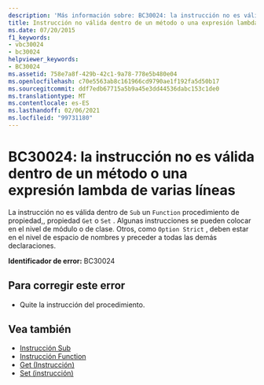 ```yaml
---
description: 'Más información sobre: BC30024: la instrucción no es válida dentro de un método o una expresión lambda de varias líneas'
title: Instrucción no válida dentro de un método o una expresión lambda de varias líneas
ms.date: 07/20/2015
f1_keywords:
- vbc30024
- bc30024
helpviewer_keywords:
- BC30024
ms.assetid: 758e7a8f-429b-42c1-9a78-778e5b480e04
ms.openlocfilehash: c70e5563ab8c161966cd9790ae1f192fa5d50b17
ms.sourcegitcommit: ddf7edb67715a5b9a45e3dd44536dabc153c1de0
ms.translationtype: MT
ms.contentlocale: es-ES
ms.lasthandoff: 02/06/2021
ms.locfileid: "99731180"
---
```

# <a name="bc30024-statement-is-not-valid-inside-a-methodmultiline-lambda"></a>BC30024: la instrucción no es válida dentro de un método o una expresión lambda de varias líneas

La instrucción no es válida dentro de `Sub` un `Function` procedimiento de propiedad,, propiedad `Get` o `Set` . Algunas instrucciones se pueden colocar en el nivel de módulo o de clase. Otros, como `Option Strict` , deben estar en el nivel de espacio de nombres y preceder a todas las demás declaraciones.

 **Identificador de error:** BC30024

## <a name="to-correct-this-error"></a>Para corregir este error

- Quite la instrucción del procedimiento.

## <a name="see-also"></a>Vea también

- [Instrucción Sub](../statements/sub-statement.md)
- [Instrucción Function](../statements/function-statement.md)
- [Get (Instrucción)](../statements/get-statement.md)
- [Set (instrucción)](../statements/set-statement.md)
